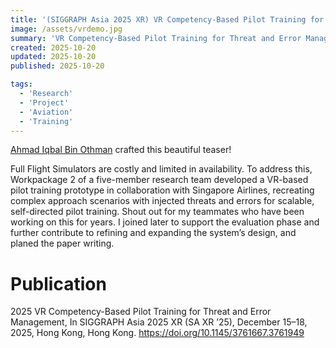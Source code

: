 ```yaml
---
title: '(SIGGRAPH Asia 2025 XR) VR Competency-Based Pilot Training for Threat and Error Management'
image: /assets/vrdemo.jpg 
summary: 'VR Competency-Based Pilot Training for Threat and Error Management'
created: 2025-10-20
updated: 2025-10-20
published: 2025-10-20 

tags:
  - 'Research'
  - 'Project'
  - 'Aviation'
  - 'Training'
---
```


[Ahmad Iqbal Bin Othman](https://siacorplab.nus.edu.sg/people/ahmad-iqbal-bin-othman/) crafted this beautiful teaser!

Full Flight Simulators are costly and limited in availability. 
To address this, Workpackage 2 of a five-member research team developed a VR-based pilot training prototype in collaboration with Singapore Airlines, 
recreating complex approach scenarios with injected threats and errors for scalable, self-directed pilot training. 
Shout out for my teammates who have been working on this for years.
I joined later to support the evaluation phase and further contribute to refining and expanding the system’s design, and planed the paper writing.

# Publication
2025 VR Competency-Based Pilot Training for Threat and Error Management, In SIGGRAPH Asia 2025 XR (SA XR ’25), December 15–18, 2025, Hong Kong, Hong Kong. https://doi.org/10.1145/3761667.3761949
